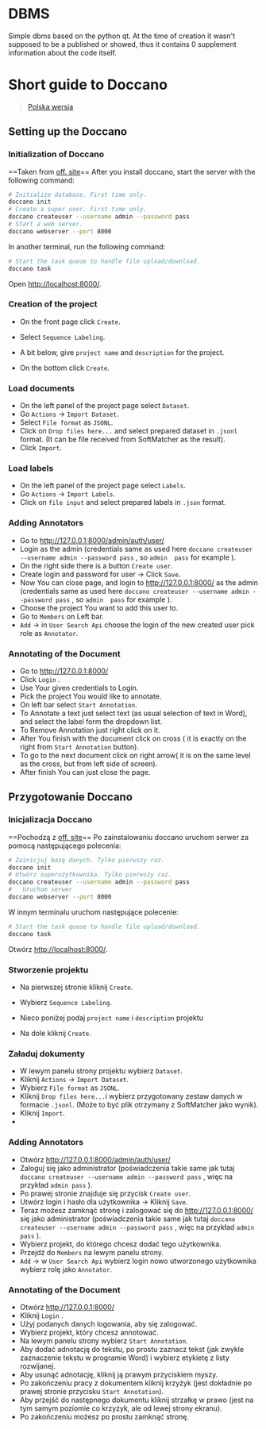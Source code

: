 # DBMS

Simple dbms based on the python qt. At the time of creation it wasn't supposed to be a published or showed, thus it contains 0 supplement information about the code itself.



# Short guide to Doccano
> [Polska wersja](#przygotowaniedoccano)


##  Setting up the Doccano

### Initialization of Doccano 

==Taken from  [off. site](https://doccano.github.io/doccano/install_and_upgrade_doccano/#install-with-pip)==
After you install doccano, start the server with the following command:
```bash
# Initialize database. First time only.
doccano init
# Create a super user. First time only.
doccano createuser --username admin --password pass
# Start a web server.
doccano webserver --port 8000
```
In another terminal, run the following command:
```bash
# Start the task queue to handle file upload/download.
doccano task
```
Open  [http://localhost:8000/](http://localhost:8000/).

### Creation of the project 

- On the front page click `Create`.

- Select `Sequence Labeling`.

- A bit below, give `project name` and `description` for the project.

- On the bottom click `Create`.

### Load documents 

- On the left panel of the project page select `Dataset`.
- Go `Actions` -> `Import Dataset`.
- Select  `File format` as  `JSONL`.
- Click on `Drop files here...` and select prepared dataset in `.jsonl` format. (It can be file received from SoftMatcher as the result).
- Click `Import`.

### Load labels
- On the left panel of the project page select `Labels`.
- Go `Actions` -> `Import Labels`.
- Click on `file input` and select prepared labels in `.json` format.

### Adding Annotators  
-  Go to http://127.0.0.1:8000/admin/auth/user/
- Login as the admin (credentials same as used here `doccano createuser --username admin --password pass` , so `admin  pass` for example ).
- On the right side there is a button `Create user`.
- Create login and password for user  -> Click `Save`.
- Now You can close page, and login to  http://127.0.0.1:8000/ as the admin (credentials same as used here `doccano createuser --username admin --password pass` , so `admin  pass` for example ).
- Choose the project You want to add this user to.
- Go to `Members` on Left bar.
- `Add` -> in `User Search Api` choose the login of the new created user pick role as `Annotator`.

### Annotating of the Document 
-  Go to http://127.0.0.1:8000/
-  Click `Login` .
- Use Your given credentials to Login.
- Pick the project You would like to annotate.
- On left bar select `Start Annotation`.
- To Annotate a text just select text (as usual selection of text in Word), and select the label form the dropdown list.
- To Remove Annotation just right click on it.
- After You finish with the document click on cross ( it is exactly on the right from `Start Annotation` button).
- To go to the next document click on right arrow( it is on the same level as the cross, but from left side of screen).
- After finish You can just close the page.


## Przygotowanie Doccano

### Inicjalizacja Doccano

==Pochodzą z [off. site](https://doccano.github.io/doccano/install_and_upgrade_doccano/#install-with-pip)==
Po zainstalowaniu doccano uruchom serwer za pomocą następującego polecenia:

```bash
# Zainicjuj bazę danych. Tylko pierwszy raz.
doccano init
# Utwórz superużytkownika. Tylko pierwszy raz.
doccano createuser --username admin --password pass
#   Uruchom serwer
doccano webserver --port 8000
```
W innym terminalu uruchom następujące polecenie:
```bash
# Start the task queue to handle file upload/download.
doccano task
```
Otwórz [http://localhost:8000/](http://localhost:8000/).

### Stworzenie projektu

-   Na pierwszej stronie kliknij `Create`.

-   Wybierz `Sequence Labeling`.

-   Nieco poniżej podaj `project name` i `description` projektu

-   Na dole kliknij `Create`.

### Załaduj dokumenty

- W lewym panelu strony projektu wybierz `Dataset`.
- Kliknij `Actions` -> `Import Dataset`.
- Wybierz `File format` as  `JSONL`.
- Kliknij  `Drop files here...`i wybierz przygotowany zestaw danych w formacie `.jsonl`. (Może to być plik otrzymany z SoftMatcher jako wynik).
- Kliknij  `Import`.
- 
### Adding Annotators  
-  Otwórz  http://127.0.0.1:8000/admin/auth/user/
- Zaloguj się jako administrator (poświadczenia takie same jak tutaj `doccano createuser --username admin --password pass` , więc na przykład `admin pass` ).
- Po prawej stronie znajduje się przycisk `Create user`.
- Utwórz login i hasło dla użytkownika -> Kliknij  `Save`.
- Teraz możesz zamknąć stronę i zalogować się do  http://127.0.0.1:8000/ się jako administrator (poświadczenia takie same jak tutaj `doccano createuser --username admin --password pass` , więc na przykład `admin pass` ).
- Wybierz projekt, do którego chcesz dodać tego użytkownika.
- Przejdź do `Members` na lewym panelu strony.
- `Add` -> w `User Search Api` wybierz login nowo utworzonego użytkownika wybierz rolę jako `Annotator`.

### Annotating of the Document 
- Otwórz   http://127.0.0.1:8000/
-  Kliknij  `Login` .
- Użyj podanych danych logowania, aby się zalogować.
- Wybierz projekt, który chcesz annotować.
- Na lewym panelu strony wybierz `Start Annotation`.
- Aby dodać adnotację do tekstu, po prostu zaznacz tekst (jak zwykle zaznaczenie tekstu w programie Word) i wybierz etykietę z listy rozwijanej.
- Aby usunąć adnotację, kliknij ją prawym przyciskiem myszy.
-   Po zakończeniu pracy z dokumentem kliknij krzyżyk (jest dokładnie po prawej stronie przycisku `Start Annotation`).
- Aby przejść do następnego dokumentu kliknij strzałkę w prawo (jest na tym samym poziomie co krzyżyk, ale od lewej strony ekranu).
- Po zakończeniu możesz po prostu zamknąć stronę.
